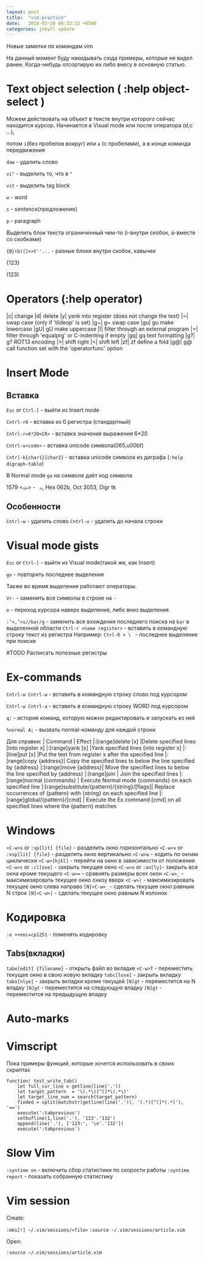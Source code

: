 ```yaml
---
layout: post
title:  "vim-practice"
date:   2018-03-28 08:32:22 +0500
categories: jekyll update
---
```


Новые заметки по командам vim

На данный момент буду накидывать сюда примеры, которые не видел ранее.
Когда-нибудь отсортирую их либо внесу в основную статью.

# Text object selection ( :help object-select )

Можем действовать на объект в тексте внутри которого сейчас находится курсор.
Начинается в Visual mode или после оператора (d,c ...),

потом `i`(без пробелов вокруг) или `a` (с пробелами), а в конце команда передвижения

`daw` -  удалить слово

`vi"` - выделить то, что в `"`

`vit` - выделить tag block

`w` - word

`s` - sentence(предложение)

`p` - paragraph

Выделить блок текста ограниченный чем-то (i-внутри скобок, a-вместе со скобками)

`{B}(b)[]<>t''...` - разные блоки внутри скобок, кавычек

{123}

(123)

# Operators (:help operator)

|c|		change
|d|		delete
|y|		yank into register (does not change the text)
|~|		swap case (only if 'tildeop' is set)
|g~|	g~	swap case
|gu|	gu	make lowercase
|gU|	gU	make uppercase
|!|	    filter through an external program
|=|		filter through 'equalprg' or C-indenting if empty
|gq|	gq	text formatting
|g?|	g?	ROT13 encoding
|>|		shift right
|<|		shift left
|zf|	zf	define a fold
|g@|	g@	call function set with the 'operatorfunc' option

# Insert Mode

## Вставка

`Esc` or `Ctrl-[` - выйти из Insert mode

`Cntrl-r0` - вставка из 0 регистра (стандартный)

`Cntrl-r=6*20<CR>` - вставка значения выражения 6*20

`Cntrl-v<code>` - вставка unicode символа(065,u00bf)

`Cntrl-k{char1}{char2}` - вставка unicode символа из диграфа (`:help digraph-table`)

В Normal mode `ga` на символе даёт код символа

`ث ` -  <ﺙ> 1579, Hex 062b, Oct 3053, Digr tk

## Особенности

`Cntrl-w` - удалить слово
`Cntrl-u` - удалить до начала строки

# Visual mode gists

`Esc` or `Ctrl-[` - выйти из Visual mode(такой же, как Insert)

`gv` - повторить последнее выделение

Также во время выделения работают операторы.

`Vr-` - заменить все символы в строке на `-`

`o` - переход курсора наверх выделения, либо вниз выделения

`:’<,’>s//bar/g` - заменить все вхождения последнего поиска на `bar` в выделенной области
`Ctrl-r <name register>` - вставить в командную строку текст из регистра
Например:
  `Ctrl-R + \ ` - последнее выделение при поиске

#TODO Расписать полезные регистры

# Ex-commands

`Cntrl-w Cntrl-w` -  вставить в командную строку слово под курсором

`Cntrl-w Cntrl-a` - вставить в командную строку WORD под курсором

`q:` - история команд, которую можно редактировать и запускать из неё

`%normal A;` - вызвать normal-команду для каждой строки

Для справки:
| Command | Effect
|:[range]delete [x] |Delete specified lines [into register x]
|:[range]yank [x] |Yank specified lines [into register x]
|:[line]put [x] |Put the text from register x after the specified line
|:[range]copy {address}|  Copy the specified lines to below the line specified by {address}
|:[range]move {address}|  Move the specified lines to below the line specified by {address}
|:[range]join | Join the specified lines
|:[range]normal {commands} | Execute Normal mode {commands} on each specified line
|:[range]substitute/{pattern}/{string}/[flags]| Replace occurrences of {pattern} with {string} on each specified line
|:[range]global/{pattern}/[cmd] | Execute the Ex command [cmd] on all specified lines where the {pattern} matches


# Windows

`<C-w>s` or `:sp[lit] {file}` - разделить окно горизонтально
`<C-w>v` or `:vsp[lit] {file}` - разделить окно вертикально
`<C-w>w` - ходить по окнам циклически
`<C-w>[hjkl]` -  перейти на окно в зависимости от положения
`<C-w>с` or `:cl[ose]` - закрыть текущее окно
`<C-w>o` or `:on[ly]`- закрыть все окна кроме текущего
`<C-w>=` - сравнять размеры всех окон
`<C-w>_` - максимизировать текущее окно снизу вверх
`<C-w>|` - максимизировать текущее окно слева направо
`[N]<C-w>_` - сделать текущее окно равным N строк
`[N]<C-w>|` - сделать текущее окно равным N колонок


# Кодировка

`:e ++enc=cp1251` - поменять кодировку

## Tabs(вкладки)
`tabe[edit] {filename}` - открыть файл во вкладке
`<C-w>T` - переместить текущее окно в свою новую вкладку
`tabc[lose]` - закрыть вкладку
`tabo[nlye]` - закрыть вкладки кроме текущей
`[N]gt` - переместится на N владку
`[N]gt` - переместится на следующую владку
`[N]gt` - переместится на предыдущую владку

# Auto-marks


# Vimscript

Пока примеры функций, которые хочется использовать в своих скриптах
```
function! test_write_tab()
    let full_cur_line = getline(line('.'))
    let target_pattern  = '\(.*\)[^(]*\(.*\)'
    let target_line_num = search(target_pattern)
    finded = split(matchstr(getline(line('.')), '(.*)[^(]*(.*)'), '==')
    execute(':tabprevious')
    setbufline(1,line('.'), '123'.'132')
    append(line('.'), ['123:', '\n'.'132'])
    execute(':tabprevious')
```

# Slow Vim

`:syntime on` - включить сбор статистики по скорости работы
`:syntime report` - показать собранную статистику

# Vim session

Create:

`:mks[!] ~/.vim/sessions/<file>`
`:source ~/.vim/sessions/article.vim`

Open:

`:source ~/.vim/sessions/article.vim`
